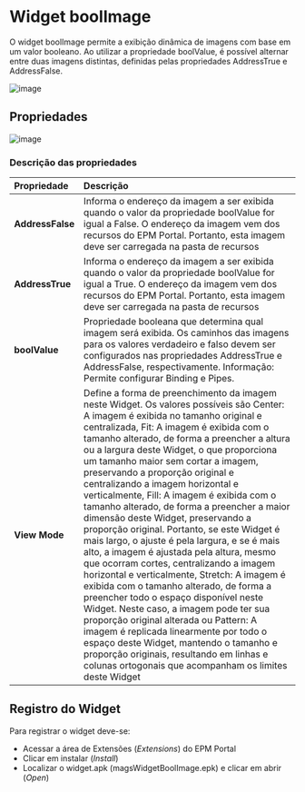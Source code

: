 # Widget boolImage

O widget boolImage permite a exibição dinâmica de imagens com base em um valor booleano. Ao utilizar a propriedade boolValue, é possível alternar entre duas imagens distintas, definidas pelas propriedades AddressTrue e AddressFalse.

![image](https://github.com/user-attachments/assets/ecc1b916-690a-411f-9f95-79e78425286f)

## Propriedades

![image](https://github.com/user-attachments/assets/f5c94e86-dad5-4676-bb6f-c00bd9e4235c)

### Descrição das propriedades

| **Propriedade** | **Descrição** |
| :------- | :------ |
| **AddressFalse**  | Informa o endereço da imagem a ser exibida quando o valor da propriedade boolValue for igual a False. O endereço da imagem vem dos recursos do EPM Portal. Portanto, esta imagem deve ser carregada na pasta de recursos  | 
| **AddressTrue**  | Informa o endereço da imagem a ser exibida quando o valor da propriedade boolValue for igual a True. O endereço da imagem vem dos recursos do EPM Portal. Portanto, esta imagem deve ser carregada na pasta de recursos |
| **boolValue**  | Propriedade booleana que determina qual imagem será exibida. Os caminhos das imagens para os valores verdadeiro e falso devem ser configurados nas propriedades AddressTrue e AddressFalse, respectivamente. Informação: Permite configurar Binding e Pipes.  | 
| **View Mode** | Define a forma de preenchimento da imagem neste Widget. Os valores possíveis são Center: A imagem é exibida no tamanho original e centralizada, Fit: A imagem é exibida com o tamanho alterado, de forma a preencher a altura ou a largura deste Widget, o que proporciona um tamanho maior sem cortar a imagem, preservando a proporção original e centralizando a imagem horizontal e verticalmente, Fill: A imagem é exibida com o tamanho alterado, de forma a preencher a maior dimensão deste Widget, preservando a proporção original. Portanto, se este Widget é mais largo, o ajuste é pela largura, e se é mais alto, a imagem é ajustada pela altura, mesmo que ocorram cortes, centralizando a imagem horizontal e verticalmente, Stretch: A imagem é exibida com o tamanho alterado, de forma a preencher todo o espaço disponível neste Widget. Neste caso, a imagem pode ter sua proporção original alterada ou Pattern: A imagem é replicada linearmente por todo o espaço deste Widget, mantendo o tamanho e proporção originais, resultando em linhas e colunas ortogonais que acompanham os limites deste Widget  |

## Registro do Widget

Para registrar o widget deve-se:
- Acessar a área de Extensões (*Extensions*) do EPM Portal
- Clicar em instalar (*Install*)
- Localizar o widget.apk (magsWidgetBoolImage.epk) e clicar em abrir (*Open*)
